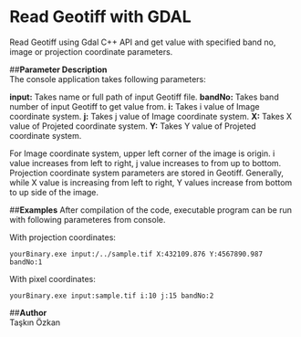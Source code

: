 # Read Geotiff with GDAL
Read Geotiff using Gdal C++ API and get value with specified band no, image or projection coordinate parameters.

##**Parameter Description**  
The console application takes following parameters:	

**input:** Takes name or full path of input Geotiff file.
**bandNo:** Takes band number of input Geotiff to get value from.
**i:** Takes i value of Image coordinate system.
**j:** Takes j value of Image coordinate system.
**X:** Takes X value of Projeted coordinate system.
**Y:** Takes Y value of Projeted coordinate system.
		
For Image coordinate system, upper left corner of the image is origin. i value increases from left to right, j value increases to from up to bottom. Projection coordinate system parameters are stored in Geotiff. Generally, while X value is increasing from left to right, Y values increase from bottom to up side of the image.
		
##**Examples**
After compilation of the code, executable program can be run with following parameteres from console.

With projection coordinates:

	yourBinary.exe input:/../sample.tif X:432109.876 Y:4567890.987 bandNo:1

With pixel coordinates:

	yourBinary.exe input:sample.tif i:10 j:15 bandNo:2

##**Author**  
	Taşkın Özkan
